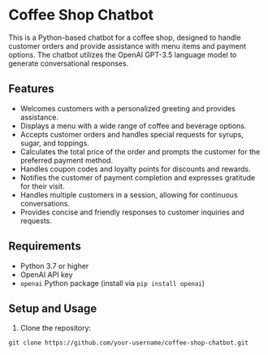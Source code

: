 # Coffee Shop Chatbot

This is a Python-based chatbot for a coffee shop, designed to handle customer orders and provide assistance with menu items and payment options. The chatbot utilizes the OpenAI GPT-3.5 language model to generate conversational responses.

## Features

- Welcomes customers with a personalized greeting and provides assistance.
- Displays a menu with a wide range of coffee and beverage options.
- Accepts customer orders and handles special requests for syrups, sugar, and toppings.
- Calculates the total price of the order and prompts the customer for the preferred payment method.
- Handles coupon codes and loyalty points for discounts and rewards.
- Notifies the customer of payment completion and expresses gratitude for their visit.
- Handles multiple customers in a session, allowing for continuous conversations.
- Provides concise and friendly responses to customer inquiries and requests.

## Requirements

- Python 3.7 or higher
- OpenAI API key
- `openai` Python package (install via `pip install openai`)

## Setup and Usage

1. Clone the repository:

```shell
git clone https://github.com/your-username/coffee-shop-chatbot.git
